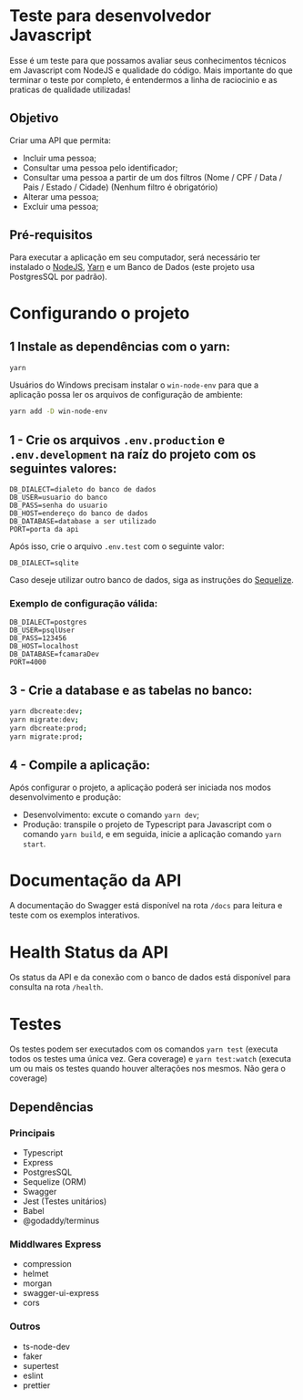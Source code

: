 # Teste para desenvolvedor Javascript

Esse é um teste para que possamos avaliar seus conhecimentos técnicos em Javascript com NodeJS e qualidade do código. Mais importante do que terminar o teste por completo, é entendermos a linha de raciocinio e as praticas de qualidade utilizadas!

## Objetivo

Criar uma API que permita:

- Incluir uma pessoa;
- Consultar uma pessoa pelo identificador;
- Consultar uma pessoa a partir de um dos filtros (Nome / CPF / Data / Pais / Estado / Cidade) (Nenhum filtro é obrigatório)
- Alterar uma pessoa;
- Excluir uma pessoa;

## Pré-requisitos

Para executar a aplicação em seu computador, será necessário ter instalado o [NodeJS](https://nodejs.org), [Yarn](https://yarnpkg.com) e um Banco de Dados (este projeto usa PostgresSQL por padrão).

# Configurando o projeto

## 1 Instale as dependências com o yarn:

```bash
yarn
```

Usuários do Windows precisam instalar o `win-node-env` para que a aplicação possa ler os arquivos de configuração de ambiente:

```bash
yarn add -D win-node-env
```

## 1 - Crie os arquivos `.env.production` e `.env.development` na raíz do projeto com os seguintes valores:

```
DB_DIALECT=dialeto do banco de dados
DB_USER=usuario do banco
DB_PASS=senha do usuario
DB_HOST=endereço do banco de dados
DB_DATABASE=database a ser utilizado
PORT=porta da api
```

Após isso, crie o arquivo `.env.test` com o seguinte valor:

```
DB_DIALECT=sqlite
```

Caso deseje utilizar outro banco de dados, siga as instruções do [Sequelize](https://sequelize.org/master/manual/getting-started.html).

### Exemplo de configuração válida:

```
DB_DIALECT=postgres
DB_USER=psqlUser
DB_PASS=123456
DB_HOST=localhost
DB_DATABASE=fcamaraDev
PORT=4000
```

## 3 - Crie a database e as tabelas no banco:

```bash
yarn dbcreate:dev;
yarn migrate:dev;
yarn dbcreate:prod;
yarn migrate:prod;
```

## 4 - Compile a aplicação:

Após configurar o projeto, a aplicação poderá ser iniciada nos modos desenvolvimento e produção:

- Desenvolvimento: excute o comando `yarn dev`;
- Produção: transpile o projeto de Typescript para Javascript com o comando `yarn build`, e em seguida, inicie a aplicação comando `yarn start`.

# Documentação da API

A documentação do Swagger está disponível na rota `/docs` para leitura e teste com os exemplos interativos.

# Health Status da API

Os status da API e da conexão com o banco de dados está disponível para consulta na rota `/health`.

# Testes

Os testes podem ser executados com os comandos `yarn test` (executa todos os testes uma única vez. Gera coverage) e `yarn test:watch` (executa um ou mais os testes quando houver alterações nos mesmos. Não gera o coverage)

## Dependências

### Principais

- Typescript
- Express
- PostgresSQL
- Sequelize (ORM)
- Swagger
- Jest (Testes unitários)
- Babel
- @godaddy/terminus
### Middlwares Express

- compression
- helmet
- morgan
- swagger-ui-express
- cors

### Outros

- ts-node-dev
- faker
- supertest
- eslint
- prettier
